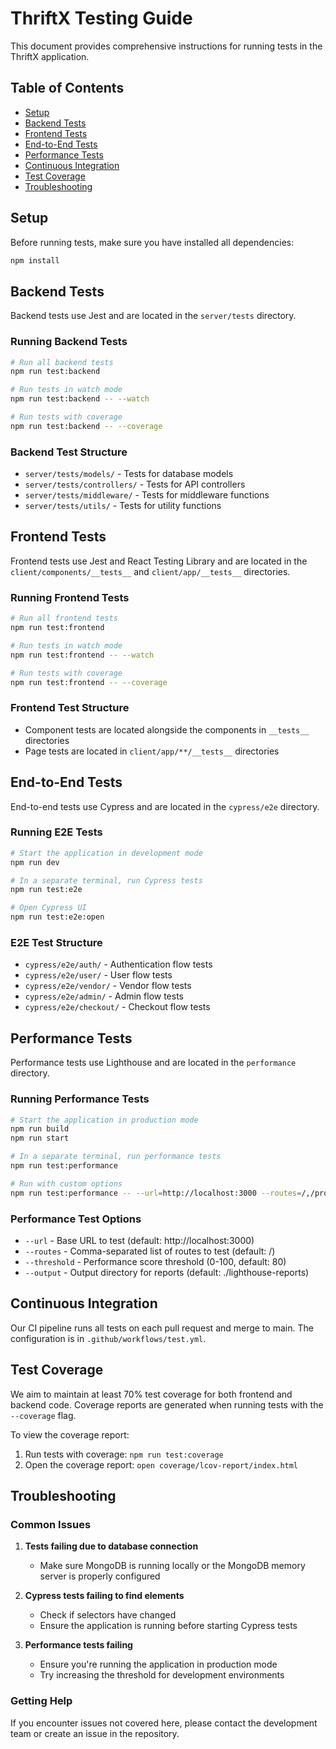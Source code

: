# ThriftX Testing Guide

This document provides comprehensive instructions for running tests in the ThriftX application.

## Table of Contents

- [Setup](#setup)
- [Backend Tests](#backend-tests)
- [Frontend Tests](#frontend-tests)
- [End-to-End Tests](#end-to-end-tests)
- [Performance Tests](#performance-tests)
- [Continuous Integration](#continuous-integration)
- [Test Coverage](#test-coverage)
- [Troubleshooting](#troubleshooting)

## Setup

Before running tests, make sure you have installed all dependencies:

```bash
npm install
```

## Backend Tests

Backend tests use Jest and are located in the `server/tests` directory.

### Running Backend Tests

```bash
# Run all backend tests
npm run test:backend

# Run tests in watch mode
npm run test:backend -- --watch

# Run tests with coverage
npm run test:backend -- --coverage
```

### Backend Test Structure

- `server/tests/models/` - Tests for database models
- `server/tests/controllers/` - Tests for API controllers
- `server/tests/middleware/` - Tests for middleware functions
- `server/tests/utils/` - Tests for utility functions

## Frontend Tests

Frontend tests use Jest and React Testing Library and are located in the `client/components/__tests__` and `client/app/__tests__` directories.

### Running Frontend Tests

```bash
# Run all frontend tests
npm run test:frontend

# Run tests in watch mode
npm run test:frontend -- --watch

# Run tests with coverage
npm run test:frontend -- --coverage
```

### Frontend Test Structure

- Component tests are located alongside the components in `__tests__` directories
- Page tests are located in `client/app/**/__tests__` directories

## End-to-End Tests

End-to-end tests use Cypress and are located in the `cypress/e2e` directory.

### Running E2E Tests

```bash
# Start the application in development mode
npm run dev

# In a separate terminal, run Cypress tests
npm run test:e2e

# Open Cypress UI
npm run test:e2e:open
```

### E2E Test Structure

- `cypress/e2e/auth/` - Authentication flow tests
- `cypress/e2e/user/` - User flow tests
- `cypress/e2e/vendor/` - Vendor flow tests
- `cypress/e2e/admin/` - Admin flow tests
- `cypress/e2e/checkout/` - Checkout flow tests

## Performance Tests

Performance tests use Lighthouse and are located in the `performance` directory.

### Running Performance Tests

```bash
# Start the application in production mode
npm run build
npm run start

# In a separate terminal, run performance tests
npm run test:performance

# Run with custom options
npm run test:performance -- --url=http://localhost:3000 --routes=/,/products,/checkout --threshold=85
```

### Performance Test Options

- `--url` - Base URL to test (default: http://localhost:3000)
- `--routes` - Comma-separated list of routes to test (default: /)
- `--threshold` - Performance score threshold (0-100, default: 80)
- `--output` - Output directory for reports (default: ./lighthouse-reports)

## Continuous Integration

Our CI pipeline runs all tests on each pull request and merge to main. The configuration is in `.github/workflows/test.yml`.

## Test Coverage

We aim to maintain at least 70% test coverage for both frontend and backend code. Coverage reports are generated when running tests with the `--coverage` flag.

To view the coverage report:

1. Run tests with coverage: `npm run test:coverage`
2. Open the coverage report: `open coverage/lcov-report/index.html`

## Troubleshooting

### Common Issues

1. **Tests failing due to database connection**
   - Make sure MongoDB is running locally or the MongoDB memory server is properly configured

2. **Cypress tests failing to find elements**
   - Check if selectors have changed
   - Ensure the application is running before starting Cypress tests

3. **Performance tests failing**
   - Ensure you're running the application in production mode
   - Try increasing the threshold for development environments

### Getting Help

If you encounter issues not covered here, please contact the development team or create an issue in the repository. 